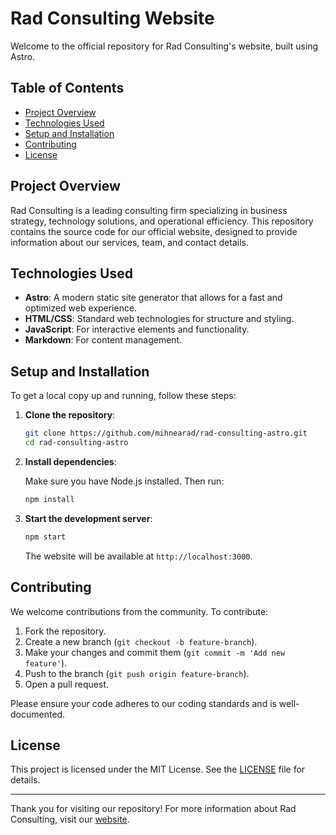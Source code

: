 # Rad Consulting Website

Welcome to the official repository for Rad Consulting's website, built using Astro.

## Table of Contents

- [Project Overview](#project-overview)
- [Technologies Used](#technologies-used)
- [Setup and Installation](#setup-and-installation)
- [Contributing](#contributing)
- [License](#license)

## Project Overview

Rad Consulting is a leading consulting firm specializing in business strategy, technology solutions, and operational efficiency. This repository contains the source code for our official website, designed to provide information about our services, team, and contact details.

## Technologies Used

- **Astro**: A modern static site generator that allows for a fast and optimized web experience.
- **HTML/CSS**: Standard web technologies for structure and styling.
- **JavaScript**: For interactive elements and functionality.
- **Markdown**: For content management.

## Setup and Installation

To get a local copy up and running, follow these steps:

1. **Clone the repository**:

    ```bash
    git clone https://github.com/mihnearad/rad-consulting-astro.git
    cd rad-consulting-astro
    ```

2. **Install dependencies**:

    Make sure you have Node.js installed. Then run:

    ```bash
    npm install
    ```

3. **Start the development server**:

    ```bash
    npm start
    ```

    The website will be available at `http://localhost:3000`.

## Contributing

We welcome contributions from the community. To contribute:

1. Fork the repository.
2. Create a new branch (`git checkout -b feature-branch`).
3. Make your changes and commit them (`git commit -m 'Add new feature'`).
4. Push to the branch (`git push origin feature-branch`).
5. Open a pull request.

Please ensure your code adheres to our coding standards and is well-documented.

## License

This project is licensed under the MIT License. See the [LICENSE](LICENSE) file for details.

---

Thank you for visiting our repository! For more information about Rad Consulting, visit our [website](https://www.radconsulting.com).
